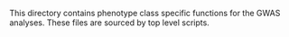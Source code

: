 This directory contains phenotype class specific functions for the GWAS analyses.
These files are sourced by top level scripts.
